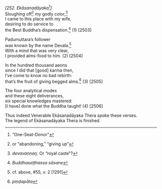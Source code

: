 *\[252. Ekāsanadāyaka*[^1]*\]*  
Sloughing off[^2] my godly color,[^3]  
I came to this place with my wife,  
desiring to do service to  
the Best Buddha’s dispensation.[^4] (1) \[2503\]

Padumuttara’s follower  
was known by the name Devala.[^5]  
With a mind that was very clear,  
I provided alms-food to him. (2) \[2504\]

In the hundred thousand aeons  
since I did that \[good\] karma then,  
I’ve come to know no bad rebirth:  
that’s the fruit of giving begged alms.[^6] (3) \[2505\]

The four analytical modes  
and these eight deliverances,  
six special knowledges mastered:  
\[I have\] done what the Buddha taught! (4) \[2506\]

Thus indeed Venerable Ekāsanadāyaka Thera spoke these verses.  
The legend of Ekāsanadāyaka Thera is finished.  
[^1]: “One-Seat-Donor”  
[^2]: or “abandoning,” “giving up”  
[^3]: *devavaṇṇaŋ.* Or “royal caste”?  
[^4]: *Buddhaseṭṭhassa sāsane*  
[^5]: cf. above, \#55, v. 2 \[1291\]

[^6]: *piṇḍapāta*
